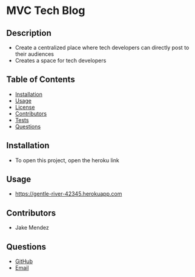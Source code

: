 
  # MVC Tech Blog

  ## Description

  * Create a centralized place where tech developers can directly post to their audiences
  * Creates a space for tech developers

  ## Table of Contents

  - [Installation](#Installation)
  - [Usage](#Usage)
  - [License](#License)
  - [Contributors](#Contributors)
  - [Tests](#Tests)
  - [Questions](#Questions)

  ## Installation

  * To open this project, open the heroku link

  ## Usage

  * https://gentle-river-42345.herokuapp.com

  ## Contributors
  
  * Jake Mendez

  ## Questions

  * [GitHub](https://github.com/jakem8532)
  * [Email](jakem8532@gmail.com)
